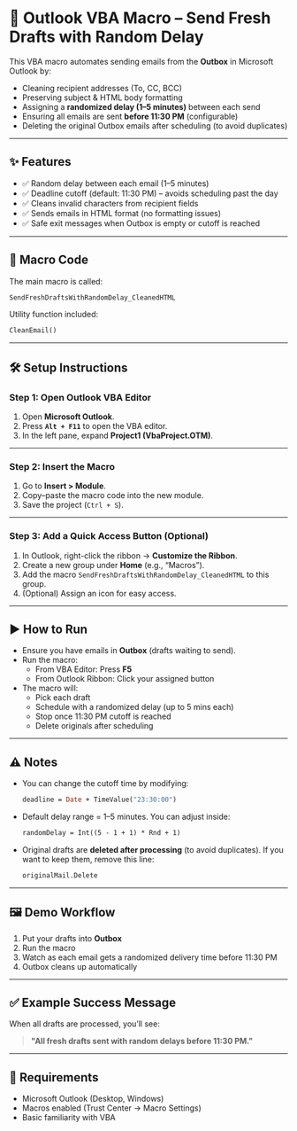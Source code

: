 # 📧 Outlook VBA Macro – Send Fresh Drafts with Random Delay

This VBA macro automates sending emails from the **Outbox** in Microsoft Outlook by:  
- Cleaning recipient addresses (To, CC, BCC)  
- Preserving subject & HTML body formatting  
- Assigning a **randomized delay (1–5 minutes)** between each send  
- Ensuring all emails are sent **before 11:30 PM** (configurable)  
- Deleting the original Outbox emails after scheduling (to avoid duplicates)  

---

## ✨ Features
- ✅ Random delay between each email (1–5 minutes)  
- ✅ Deadline cutoff (default: 11:30 PM) – avoids scheduling past the day  
- ✅ Cleans invalid characters from recipient fields  
- ✅ Sends emails in HTML format (no formatting issues)  
- ✅ Safe exit messages when Outbox is empty or cutoff is reached  

---

## 📂 Macro Code
The main macro is called:  
```vb
SendFreshDraftsWithRandomDelay_CleanedHTML
```

Utility function included:  
```vb
CleanEmail()
```

---

## 🛠️ Setup Instructions

### Step 1: Open Outlook VBA Editor
1. Open **Microsoft Outlook**.  
2. Press **`Alt + F11`** to open the VBA editor.  
3. In the left pane, expand **Project1 (VbaProject.OTM)**.  

---

### Step 2: Insert the Macro
1. Go to **Insert > Module**.  
2. Copy–paste the macro code into the new module.  
3. Save the project (`Ctrl + S`).  

---

### Step 3: Add a Quick Access Button (Optional)
1. In Outlook, right-click the ribbon → **Customize the Ribbon**.  
2. Create a new group under **Home** (e.g., “Macros”).  
3. Add the macro `SendFreshDraftsWithRandomDelay_CleanedHTML` to this group.  
4. (Optional) Assign an icon for easy access.  

---

## ▶️ How to Run
- Ensure you have emails in **Outbox** (drafts waiting to send).  
- Run the macro:
  - From VBA Editor: Press **F5**  
  - From Outlook Ribbon: Click your assigned button  
- The macro will:
  - Pick each draft  
  - Schedule with a randomized delay (up to 5 mins each)  
  - Stop once 11:30 PM cutoff is reached  
  - Delete originals after scheduling  

---

## ⚠️ Notes
- You can change the cutoff time by modifying:  
  ```vb
  deadline = Date + TimeValue("23:30:00")
  ```
- Default delay range = 1–5 minutes. You can adjust inside:  
  ```vb
  randomDelay = Int((5 - 1 + 1) * Rnd + 1)
  ```
- Original drafts are **deleted after processing** (to avoid duplicates). If you want to keep them, remove this line:  
  ```vb
  originalMail.Delete
  ```

---

## 🖼️ Demo Workflow
1. Put your drafts into **Outbox**  
2. Run the macro  
3. Watch as each email gets a randomized delivery time before 11:30 PM  
4. Outbox cleans up automatically  

---

## ✅ Example Success Message
When all drafts are processed, you’ll see:  
> **"All fresh drafts sent with random delays before 11:30 PM."**  

---

## 📌 Requirements
- Microsoft Outlook (Desktop, Windows)  
- Macros enabled (Trust Center → Macro Settings)  
- Basic familiarity with VBA  
